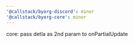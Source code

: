 ```yaml
---
'@callstack/byorg-discord': minor
'@callstack/byorg-core': minor
---
```


core: pass detla as 2nd param to onPartialUpdate
